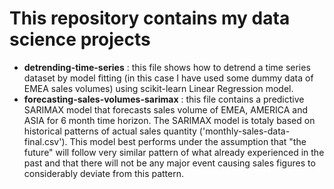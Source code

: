 # This repository contains my data science projects 

- **detrending-time-series** : this file shows how to detrend a time series dataset by model fitting (in this case I have used some dummy data of EMEA sales volumes) using scikit-learn Linear Regression model. 
- **forecasting-sales-volumes-sarimax** : this file contains a predictive SARIMAX model that forecasts sales volume of EMEA, AMERICA and ASIA for 6 month time horizon. 
  The SARIMAX model is totaly based on historical patterns of actual sales quantity ('monthly-sales-data-final.csv').
  This model best performs under the assumption that "the future" will follow very similar pattern of what already experienced in the past and that there will not be any major event causing sales figures to considerably deviate from this pattern.
